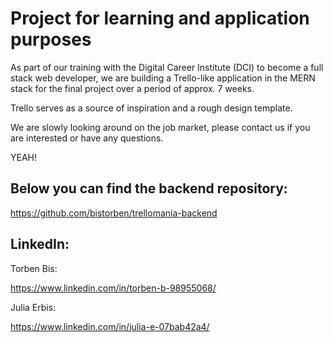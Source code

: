 # Project for learning and application purposes

As part of our training with the Digital Career Institute (DCI) to become a full stack web developer, we are building a Trello-like application in the MERN stack for the final project over a period of approx. 7 weeks.

Trello serves as a source of inspiration and a rough design template.

We are slowly looking around on the job market, please contact us if you are interested or have any questions.

YEAH!

## Below you can find the backend repository:

https://github.com/bistorben/trellomania-backend

## LinkedIn:

Torben Bis:

https://www.linkedin.com/in/torben-b-98955068/

Julia Erbis:

https://www.linkedin.com/in/julia-e-07bab42a4/
